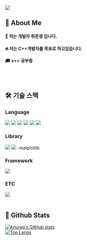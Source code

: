 <div>
<img src="https://capsule-render.vercel.app/api?type=venom&color=auto&height=300&section=header&text=Roxy-nl-GitHub&fontSize=90" />
</div>
 <!--Body-->
  
  ## 👀 About Me
  #### :raising_hand: 저는 개발자 취준생 입니다.<br/>
  #### :fire: 저는 C++개발자를 목표로 하고있습니다.<br/>
  #### :mortar_board: c++ 공부중 
  <br/>
  <br/>
  
  ## 🛠️ 기술 스택
  ### Language
  <!--Python-->
  <img src="https://img.shields.io/badge/Python-3776AB?style=flat-square&logo=Python&logoColor=white"/>
  <!--JavaScript-->
  <img src="https://img.shields.io/badge/JavaScript-F7DF1E?style=flat-square&logo=JavaScript&logoColor=white"/>
  <!--HTML5-->
  <img src="https://img.shields.io/badge/HTML5-E34F26?style=flat-square&logo=HTML5&logoColor=white"/>
  <!--CSS-->
  <img src="https://img.shields.io/badge/CSS3-1572B6?style=flat-square&logo=CSS3&logoColor=white"/>
  <!--Clang-->
   <img src="https://img.shields.io/badge/Clang-A8B9CC?style=flat-square&logo=c&logoColor=white"/>
   <!--Cplusplus-->
   <img src="https://img.shields.io/badge/C++-00599C?style=flat-square&logo=cplusplus&logoColor=white"/>
  <br/>

  
  ### Library
  <!--Jquery-->
   <img src="https://img.shields.io/badge/jquery-0769AD?style=flat-square&logo=jquery&logoColor=white"/>
  <!--NumPy-->
   <img src="https://img.shields.io/badge/numpy-013243?style=flat-square&logo=numpy&logoColor=white"/>
  -matplotlib
  <br/>
  
  ### Framework
  <!--React-->
  <img src="https://img.shields.io/badge/React-61DAFB?style=flat-square&logo=React&logoColor=white&Color=white"/>
  <br/>
  
  ### ETC
  <!--MongoDB-->
  <img src="https://img.shields.io/badge/mongodb-47A248?style=flat-square&logo=mongodb&logoColor=white"/>
  <br/>
  <br/>
  
  ## 🤔 Github Stats
 [![Anurag's GitHub stats](https://github-readme-stats.vercel.app/api?username=Roxy-57)](https://github.com/anuraghazra/github-readme-stats)
  <br/>
[![Top Langs](https://github-readme-stats.vercel.app/api/top-langs/?username=Roxy-57)](https://github.com/anuraghazra/github-readme-stats)
  
</div>

<!--<img src="https://img.shields.io/badge/공식_명칭-공식_색상_코드?style=flat-square&logo=공식_명칭&logoColor=white"/>
-->
<!--
**Roxy-57/Roxy-57** is a ✨ _special_ ✨ repository because its `README.md` (this file) appears on your GitHub profile.

Here are some ideas to get you started:

- 🔭 I’m currently working on ...
- 🌱 I’m currently learning ...
- 👯 I’m looking to collaborate on ...
- 🤔 I’m looking for help with ...
- 💬 Ask me about ...
- 📫 How to reach me: ...
- 😄 Pronouns: ...
- ⚡ Fun fact: ...
-->

